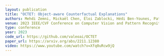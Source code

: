 ```yaml
---
layout: publication
title: "OCTET: Object-aware Counterfactual Explanations" 
authors: Mehdi Zemni, Mickaël Chen, Éloi Zablocki, Hédi Ben-Younes, Patrick Pérez, Matthieu Cord
venue: 2023 IEEE/CVF Conference on Computer Vision and Pattern Recognition (CVPR 2023)
type: conference
year: 2023
code_url: https://github.com/valeoai/OCTET 
paper_url: https://arxiv.org/abs/2211.12380
video: https://www.youtube.com/watch?v=Xfq0uRcw9jQ
---
```


